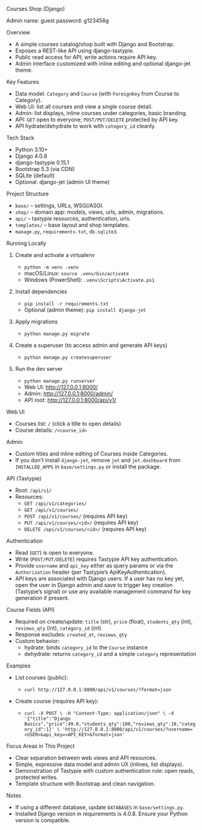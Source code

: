 Courses Shop (Django)

Admin name: guest
password: g123456g

Overview
- A simple courses catalog/shop built with Django and Bootstrap.
- Exposes a REST-like API using django-tastypie.
- Public read access for API; write actions require API key.
- Admin interface customized with inline editing and optional django-jet theme.

Key Features
- Data model: `Category` and `Course` (with `ForeignKey` from Course to Category).
- Web UI: list all courses and view a single course detail.
- Admin: list displays, inline courses under categories, basic branding.
- API: `GET` open to everyone; `POST/PUT/DELETE` protected by API key.
- API hydrate/dehydrate to work with `category_id` cleanly.

Tech Stack
- Python 3.10+
- Django 4.0.8
- django-tastypie 0.15.1
- Bootstrap 5.3 (via CDN)
- SQLite (default)
- Optional: django-jet (admin UI theme)

Project Structure
- `base/` – settings, URLs, WSGI/ASGI.
- `shop/` – domain app: models, views, urls, admin, migrations.
- `api/` – tastypie resources, authentication, urls.
- `templates/` – base layout and shop templates.
- `manage.py`, `requirements.txt`, `db.sqlite3`.

Running Locally
1) Create and activate a virtualenv
   - `python -m venv .venv`
   - macOS/Linux: `source .venv/bin/activate`
   - Windows (PowerShell): `.venv\Scripts\Activate.ps1`

2) Install dependencies
   - `pip install -r requirements.txt`
   - Optional (admin theme): `pip install django-jet`

3) Apply migrations
   - `python manage.py migrate`

4) Create a superuser (to access admin and generate API keys)
   - `python manage.py createsuperuser`

5) Run the dev server
   - `python manage.py runserver`
   - Web UI: http://127.0.0.1:8000/
   - Admin: http://127.0.0.1:8000/admin/
   - API root: http://127.0.0.1:8000/api/v1/

Web UI
- Courses list: `/` (click a title to open details)
- Course details: `/<course_id>`

Admin
- Custom titles and inline editing of Courses inside Categories.
- If you don’t install `django-jet`, remove `jet` and `jet.dashboard` from `INSTALLED_APPS` in `base/settings.py` or install the package.

API (Tastypie)
- Root: `/api/v1/`
- Resources:
  - `GET /api/v1/categories/`
  - `GET /api/v1/courses/`
  - `POST /api/v1/courses/` (requires API key)
  - `PUT /api/v1/courses/<id>/` (requires API key)
  - `DELETE /api/v1/courses/<id>/` (requires API key)

Authentication
- Read (`GET`) is open to everyone.
- Write (`POST/PUT/DELETE`) requires Tastypie API key authentication.
- Provide `username` and `api_key` either as query params or via the `Authorization` header (per Tastypie’s ApiKeyAuthentication).
- API keys are associated with Django users. If a user has no key yet, open the user in Django admin and save to trigger key creation (Tastypie’s signal) or use any available management command for key generation if present.

Course Fields (API)
- Required on create/update: `title` (str), `price` (float), `students_qty` (int), `reviews_qty` (int), `category_id` (int)
- Response excludes: `created_at`, `reviews_qty`
- Custom behavior:
  - hydrate: binds `category_id` to the `Course` instance
  - dehydrate: returns `category_id` and a simple `category` representation

Examples
- List courses (public):
  - `curl http://127.0.0.1:8000/api/v1/courses/?format=json`

- Create course (requires API key):
  - `curl -X POST \
    -H "Content-Type: application/json" \
    -d '{"title":"Django Basics","price":49.0,"students_qty":100,"reviews_qty":10,"category_id":1}' \
    'http://127.0.0.1:8000/api/v1/courses/?username=<USER>&api_key=<API_KEY>&format=json'`

Focus Areas in This Project
- Clear separation between web views and API resources.
- Simple, expressive data model and admin UX (inlines, list displays).
- Demonstration of Tastypie with custom authentication rule: open reads, protected writes.
- Template structure with Bootstrap and clean navigation.

Notes
- If using a different database, update `DATABASES` in `base/settings.py`.
- Installed Django version in requirements is 4.0.8. Ensure your Python version is compatible.

